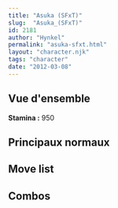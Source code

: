 ```yaml
---
title: "Asuka (SFxT)"
slug:  "Asuka_(SFxT)"
id: 2181
author: "Hynkel"
permalink: "asuka-sfxt.html"
layout: "character.njk"
tags: "character"
date: "2012-03-08"
---
```




## Vue d'ensemble

**Stamina :** 950

## Principaux normaux

## Move list

## Combos
